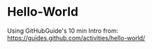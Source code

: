 # Hello-World
Using GitHubGuide's 10 min Intro from:      https://guides.github.com/activities/hello-world/

